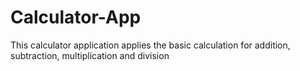 # Calculator-App

This calculator application applies the basic calculation for addition, subtraction, multiplication and division

